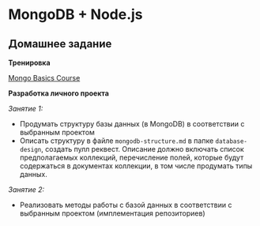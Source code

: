 # MongoDB + Node.js

## Домашнее задание

**Тренировка**

[Mongo Basics Course](https://university.mongodb.com/courses/M001/about)

**Разработка личного проекта**

*Занятие 1:*
- Продумать структуру базы данных (в MongoDB) в соответствии с выбранным проектом
- Описать структуру в файле `mongodb-structure.md` в папке `database-design`, создать пулл реквест. Описание должно включать список предполагаемых коллекций, перечисление полей, которые будут содержаться в документах коллекции, в том числе продумать типы данных.

*Занятие 2:*
- Реализовать методы работы с базой данных в соответствии с выбранным проектом (имплементация репозиториев)
